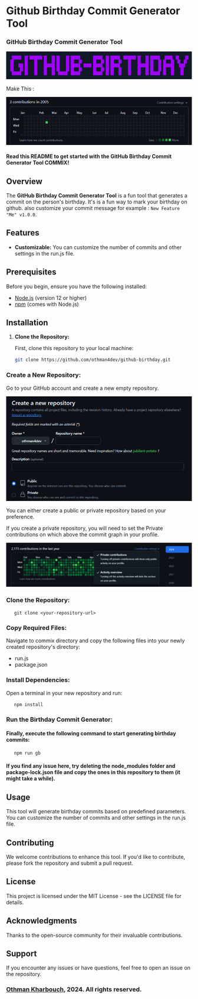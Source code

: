 # Github Birthday Commit Generator Tool

### GitHub Birthday Commit Generator Tool

![alt text](./images/logo.png)

Make This :

![alt text](./images/birthday.png)

#### Read this README to get started with the GitHub Birthday Commit Generator Tool COMMIX!

## Overview

The **GitHub Birthday Commit Generator Tool** is a fun tool that generates a commit on the person's birthday. It's is a fun way to mark your birthday on github. also customize your commit message for example : `New Feature "Me" v1.0.0`.

## Features

- **Customizable:** You can customize the number of commits and other settings in the run.js file.

## Prerequisites

Before you begin, ensure you have the following installed:

- [Node.js](https://nodejs.org/) (version 12 or higher)
- [npm](https://www.npmjs.com/get-npm) (comes with Node.js)

## Installation

1. **Clone the Repository:**

   First, clone this repository to your local machine:

   ```bash
   git clone https://github.com/othman4dev/github-birthday.git
   ```

### Create a New Repository:

Go to your GitHub account and create a new empty repository.

![alt text](./images/createrepository.png)

You can either create a public or private repository based on your preference.

If you create a private repository, you will need to set the Private contributions on which above the commit graph in your profile.

![alt text](./images/privateContributions.png)

### Clone the Repository:

```
   git clone <your-repository-url>
```

### Copy Required Files:

Navigate to commix directory and copy the following files into your newly created repository's directory:

- run.js
- package.json

### Install Dependencies:

Open a terminal in your new repository and run:

```npm
   npm install
```

### Run the Birthday Commit Generator:

#### Finally, execute the following command to start generating birthday commits:

```npm
   npm run gb
```

#### If you find any issue here, try deleting the node_modules folder and package-lock.json file and copy the ones in this repository to them (it might take a while).

## Usage

This tool will generate birthday commits based on predefined parameters. You can customize the number of commits and other settings in the run.js file.

## Contributing

We welcome contributions to enhance this tool. If you'd like to contribute, please fork the repository and submit a pull request.

## License

This project is licensed under the MIT License - see the LICENSE file for details.

## Acknowledgments

Thanks to the open-source community for their invaluable contributions.

## Support

If you encounter any issues or have questions, feel free to open an issue on the repository.

### [Othman Kharbouch](otmankharbouch.live), 2024. All rights reserved.
